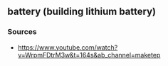 ## battery (building lithium battery)

### Sources
- https://www.youtube.com/watch?v=WrpmFDtrM3w&t=164s&ab_channel=maketep
